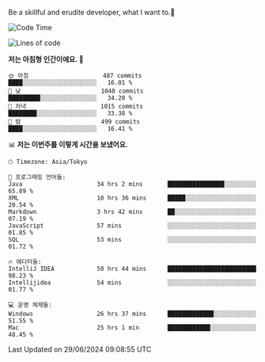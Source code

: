 Be a skillful and erudite developer, what I want to.👶

<!--START_SECTION:waka-->
![Code Time](http://img.shields.io/badge/Code%20Time-972%20hrs%2051%20mins-blue)

![Lines of code](https://img.shields.io/badge/%EC%A0%80%EB%8A%94%20%EC%97%AC%ED%83%9C%EA%B9%8C%EC%A7%80%20-2.5%20million%20%EC%A4%84%EC%9D%98%20%EC%BD%94%EB%93%9C%EB%A5%BC%20%EC%9E%91%EC%84%B1%ED%96%88%EC%96%B4%EC%9A%94.-blue)

**저는 아침형 인간이에요. 🐤** 

```text
🌞 아침                     487 commits         ████░░░░░░░░░░░░░░░░░░░░░   16.01 % 
🌆 낮　                     1040 commits        █████████░░░░░░░░░░░░░░░░   34.20 % 
🌃 저녁                     1015 commits        ████████░░░░░░░░░░░░░░░░░   33.38 % 
🌙 밤　                     499 commits         ████░░░░░░░░░░░░░░░░░░░░░   16.41 % 
```


📊 **저는 이번주를 이렇게 시간을 보냈어요.** 

```text
🕑︎ Timezone: Asia/Tokyo

💬 프로그래밍 언어들: 
Java                     34 hrs 2 mins       ████████████████░░░░░░░░░   65.89 % 
XML                      10 hrs 36 mins      █████░░░░░░░░░░░░░░░░░░░░   20.54 % 
Markdown                 3 hrs 42 mins       ██░░░░░░░░░░░░░░░░░░░░░░░   07.19 % 
JavaScript               57 mins             ░░░░░░░░░░░░░░░░░░░░░░░░░   01.85 % 
SQL                      53 mins             ░░░░░░░░░░░░░░░░░░░░░░░░░   01.72 % 

🔥 에디터들: 
IntelliJ IDEA            50 hrs 44 mins      █████████████████████████   98.23 % 
Intellijidea             54 mins             ░░░░░░░░░░░░░░░░░░░░░░░░░   01.77 % 

💻 운영 체제들: 
Windows                  26 hrs 37 mins      █████████████░░░░░░░░░░░░   51.55 % 
Mac                      25 hrs 1 min        ████████████░░░░░░░░░░░░░   48.45 % 
```


 Last Updated on 29/06/2024 09:08:55 UTC
<!--END_SECTION:waka-->
